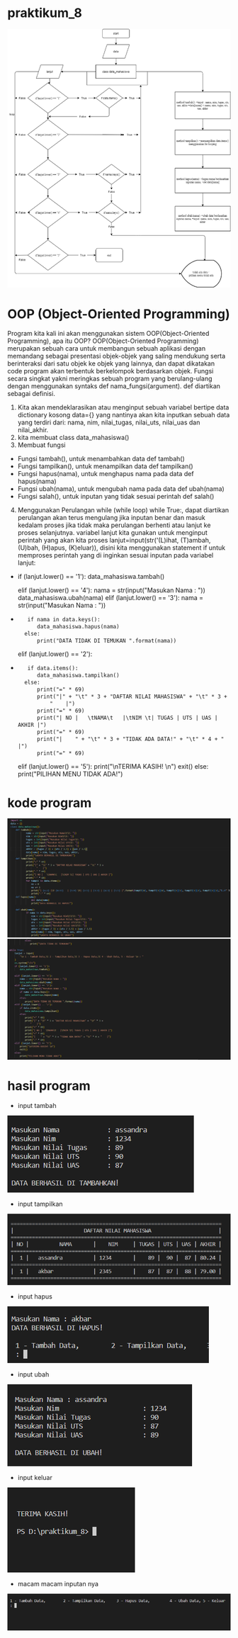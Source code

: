 # praktikum_8

![img](poto/flowchart%20praktikum%208.png)

# OOP (Object-Oriented Programming)

Program kita kali ini akan menggunakan sistem OOP(Object-Oriented Programming), apa itu OOP? OOP(Object-Oriented Programming) merupakan sebuah cara untuk membangun sebuah aplikasi dengan memandang sebagai presentasi objek-objek yang saling mendukung serta berinteraksi dari satu objek ke objek yang lainnya, dan dapat dikatakan code program akan terbentuk berkelompok berdasarkan objek. Fungsi secara singkat yakni meringkas sebuah program yang berulang-ulang dengan menggunakan syntaks def nama_fungsi(argument). def diartikan sebagai definisi.

1. Kita akan mendeklarasikan atau menginput sebuah variabel bertipe data dictionary kosong data={} yang nantinya akan kita inputkan sebuah data yang terdiri dari: nama, nim, nilai_tugas, nilai_uts, nilai_uas dan nilai_akhir.
2. kita membuat class data_mahasiswa()
3. Membuat fungsi
- Fungsi tambah(), untuk menambahkan data def tambah()
- Fungsi tampilkan(), untuk menampilkan data def tampilkan()
- Fungsi hapus(nama), untuk menghapus nama pada data def hapus(nama)
- Fungsi ubah(nama), untuk mengubah nama pada data def ubah(nama)
- Fungsi salah(), untuk inputan yang tidak sesuai perintah def salah()
4. Menggunakan Perulangan while (while loop) while True:, dapat diartikan perulangan akan terus mengulang jika inputan benar dan masuk kedalam proses jika tidak maka perulangan berhenti atau lanjut ke proses selanjutnya. variabel lanjut kita gunakan untuk menginput perintah yang akan kita proses lanjut=input(str('(L)ihat, (T)ambah, (U)bah, (H)apus, (K)eluar)), disini kita menggunakan statement if untuk memproses perintah yang di inginkan sesuai inputan pada variabel lanjut:
- if (lanjut.lower() == '1'):
        data_mahasiswa.tambah()

    elif (lanjut.lower() == '4'):
        nama = str(input("Masukan Nama : "))
        data_mahasiswa.ubah(nama)
    elif (lanjut.lower() == '3'):
        nama = str(input("Masukan Nama : "))
-        if nama in data.keys():
            data_mahasiswa.hapus(nama)
        else:
            print("DATA TIDAK DI TEMUKAN ".format(nama))
    elif (lanjut.lower() == '2'):
-        if data.items():
            data_mahasiswa.tampilkan()
        else:
            print("=" * 69)
            print("|" + "\t" * 3 + "DAFTAR NILAI MAHASISWA" + "\t" * 3 +
                "    |")
            print("=" * 69)
            print("| NO |   \tNAMA\t   |\tNIM \t| TUGAS | UTS | UAS | AKHIR |")
            print("=" * 69)
            print("|    " + "\t" * 3 + "TIDAK ADA DATA!" + "\t" * 4 + "    |")
            print("=" * 69)
    elif (lanjut.lower() == '5'):
        print("\nTERIMA KASIH! \n")
        exit()
    else:
        print("PILIHAN MENU TIDAK ADA!")

# kode program

![img](poto/1.png)
![img](poto/2.png)

# hasil program

- input tambah

![img.1](poto/Screenshot_20221213_170940.png)

- input tampilkan

![img.2](poto/Screenshot_20221213_171023.png)

- input hapus

![img.3](poto/Screenshot_20221213_171044.png)

- input ubah

![img.4](poto/Screenshot_20221213_171648.png)

- input keluar

![img.5](poto/Screenshot_20221213_171803.png)

- macam macam inputan nya

![img.6](poto/Screenshot_20221213_171843.png)
